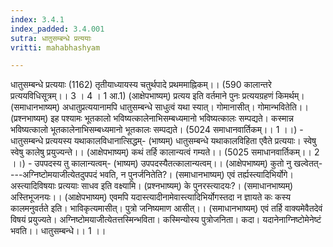 ```yaml
---
index: 3.4.1
index_padded: 3.4.001
sutra: धातुसम्बन्धे प्रत्ययाः
vritti: mahabhashyam

---
```

 धातुसम्बन्धे प्रत्ययाः (1162) तृतीयाध्यायस्य चतुर्थपादे प्रथममाह्निकम्।। (590 कालान्तरे प्रत्ययविधिसूत्रम्।। 3 । 4 । 1 आ.1) (आक्षेपभाष्यम्) प्रत्यय इति वर्तमाने पुनः प्रत्ययग्रहणं किमर्थम्। (समाधानभाष्यम्) अधातुप्रत्ययानामपि धातुसम्बन्धे साधुत्वं यथा स्यात्। गोमानासीत्। गोमान्भवितेति।। (प्रश्नभाष्यम्) इह पश्यामः भूतकालो भविष्यत्कालेनाभिसम्बध्यमानो भविष्यत्कालः सम्पद्यते। कस्मान्न भविष्यत्कालो भूतकालेनाभिसम्बध्यमानो भूतकालः सम्पद्यते। (5024 समाधानवार्तिकम्।। 1 ।।) - धातुसम्बन्धे प्रत्ययस्य यथाकालविधानात्सिद्धम्- (भाष्यम्) धातुसम्बन्धे यथाकालविहिता एवैते प्रत्ययाः। स्वेषु स्वेषु कालेषु प्रयुज्यन्ते।। (आक्षेपभाष्यम्) कथं तर्हि कालान्यत्वं गम्यते।। (5025 समाधानवार्तिकम्।। 2 ।।) - उपपदस्य तु कालान्यत्वम्- (भाष्यम्) उपपदस्यैतत्कालान्यत्वम्।। (आक्षेपभाष्यम्) कुतो नु खल्वेतत्----अग्निष्टोमयाजीत्येतदुपपदं भवति, न पुनर्जनितेति?। (समाधानभाष्यम्) एवं तर्ह्यस्त्यादिभिर्योगे। अस्त्यादिविषयाः प्रत्ययाः साधव इति वक्ष्यामि। (प्रश्नभाष्यम्) के पुनरस्त्यादयः?। (समाधानभाष्यम्) अस्तिभूजनयः।। (आक्षेपभाष्यम्) एवमपि यदास्त्यादीनामेवास्त्यादिभिर्योगस्तदा न ज्ञायते कः कस्य कालमनुवर्तते इति। भाविकृत्यमासीत्। पुत्रो जनिष्यमाण आसीत्।। (समाधानभाष्यम्) एवं तर्हि वाक्यमेवैतदेवं विषयं प्रयुज्यते। अग्निष्टोमयाजीत्येतत्तस्मिन्भविता। कस्मिन्योस्य पुत्रोजनिता। कदा। यदानेनाग्निष्टोमेनेष्टं भवति।। धातुसम्बन्धे।। 1 ।। 